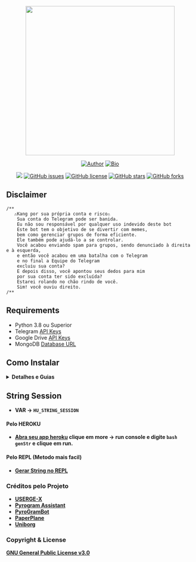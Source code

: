 <p align="center">
<a href="https://t.me/kannaxupdates"><img src="https://telegra.ph/file/c005ca2f522659da9b978.png" width="400" height="400"/>
</p>
<p align="center">
<a href="https://github.com/fnixdev"><img title="Author" src="https://img.shields.io/badge/Author-fnixdev-red.svg?style=for-the-badge&logo=github"></a>
<a href="http://fnixdev.github.io/"><img title="Bio" src="https://img.shields.io/badge/FNIXDEV-BIO-red.svg?style=for-the-badge&logo=appveyor"></a>
</p>
<p align="center">
<a href="https://t.me/kannaxupdates"><img src="https://img.shields.io/badge/Join-Telegram%20Group-red.svg?style=flat-square&logo=Telegram"></a>
<a href="https://github.com/fnixdev/KannaX/issues"><img alt="GitHub issues" src="https://img.shields.io/github/issues/fnixdev/KannaX?style=flat-square"></a>
<a href="https://github.com/fnixdev/KannaX/blob/master/LICENSE"><img alt="GitHub license" src="https://img.shields.io/github/license/fnixdev/KannaX?style=flat-square"></a>
<a href="https://github.com/fnixdev/KannaX/stargazers"><img alt="GitHub stars" src="https://img.shields.io/github/stars/fnixdev/KannaX?style=flat-square"></a>
<a href="https://github.com/fnixdev/KannaX/network"><img alt="GitHub forks" src="https://img.shields.io/github/forks/fnixdev/KannaX?style=flat-square"></a>
</p>

## Disclaimer
```
/**
   ⚠️Kang por sua própria conta e risco⚠️
    Sua conta do Telegram pode ser banida.
    Eu não sou responsável por qualquer uso indevido deste bot
    Este bot tem o objetivo de se divertir com memes,
    bem como gerenciar grupos de forma eficiente.
    Ele também pode ajudá-lo a se controlar.
    Você acabou enviando spam para grupos, sendo denunciado à direita e à esquerda,
    e então você acabou em uma batalha com o Telegram
    e no final a Equipe do Telegram
    excluiu sua conta?
    E depois disso, você apontou seus dedos para mim
    por sua conta ter sido excluída?
    Estarei rolando no chão rindo de você.
    Sim! você ouviu direito.
/**
```
## Requirements 
* Python 3.8 ou Superior
* Telegram [API Keys](https://my.telegram.org/apps)
* Google Drive [API Keys](https://console.developers.google.com/)
* MongoDB [Database URL](https://cloud.mongodb.com/)

## Como Instalar

<details>
  <summary><b>Detalhes e Guias</b></summary>

### Pelo Heroku
<p>- Clique aqui para dar deploy ao KannaX.</p>
<p><a href = "https://heroku.com/deploy?template=https://github.com/fnixdev/KannaX-Deploy"><img src="https://www.herokucdn.com/deploy/button.svg" alt="MyGpac"> </a></p>
<p>- Preencha API_ID | API_HASH | DATABASE_URL | LOG_CHANNEL_ID | HEROKU_APP_NAME | HEROKU_API_KEY <strong>(obrigatorio)<strong></p>
<p>- Cique no botao Deploy.</p>
<p>- Ligue o Dyno na aba de Resource.</p>
<p>- É isso ... Comece a usar KannaX.</p>
<p>Você pode adicionar tambem <a href="https://telegra.ph/Deploy-VARs-Heroku-05-26">VARs não obrigatorias</a> mais tarde de acordo com suas necessidades. Esses vars são usados por seus respectivos plug-ins no userbot para funcionar. Para saber como adicionar vars não obrigatórios, verifique este <a href="https://telegra.ph/Tutorial-VARs-Extras-06-15">Guia</a>.</p>

### Instalando com Metodo Tradicional

#### Metodo fácil e automatico
<div class="language-plaintext highlighter-rouge"><div class="highlight"><pre class="highlight"><code>$ bash <(curl -s https://fnixdev.github.io/Setup_Local_VPS.sh)
</code></pre></div></div>
   
#### Método manual

<p><strong>1. Instalando os pacotes</strong></p>

<div class="language-plaintext highlighter-rouge"><div class="highlight"><pre class="highlight"><code>$ sudo apt install tree wget2 p7zip-full jq ffmpeg wget git
</code></pre></div></div>

<div class="language-plaintext highlighter-rouge"><div class="highlight"><pre class="highlight"><code>$ wget https://dl.google.com/linux/direct/google-chrome-stable_current_amd64.deb
</code></pre></div></div>

<div class="language-plaintext highlighter-rouge"><div class="highlight"><pre class="highlight"><code>$ sudo apt install ./google-chrome-stable_current_amd64.deb
</code></pre></div></div>

<p><strong>2. Clone o Repositorio</strong></p>

<div class="language-bash highlighter-rouge"><div class="highlight"><pre class="highlight"><code><span class="nv">$ </span>git clone https://github.com/fnixdev/KannaX.git <span class="o">&amp;&amp;</span> <span class="nb">cd </span>KannaX
</code></pre></div></div>

<p><strong>3. Instale os requisitos</strong></p>

<div class="language-bash highlighter-rouge"><div class="highlight"><pre class="highlight"><code><span class="nv">$ </span>pip <span class="nb">install</span> <span class="nt">-r</span> requirements.txt
</code></pre></div></div>

<p><strong>4. Crie config.env como config.env.sample e preencha as Vars</strong></p>

<div class="language-bash highlighter-rouge"><div class="highlight"><pre class="highlight"><code><span class="nv">$ </span><span class="nb">cp </span>config.env.sample config.env
</code></pre></div></div>

<p><strong>5. Obtenha a Session String e adicione-a ao config.env</strong></p>

<div class="language-bash highlighter-rouge"><div class="highlight"><pre class="highlight"><code><span class="nv">$ </span>bash genStr
</code></pre></div></div>
<p>Ou voce pode usar <a href="https://replit.com/@fnixdev/StringSessionKX">REPL</a> para obter a string.</p>

<p><strong>6. Finalmente execute o KannaX</strong></p>

<div class="language-bash highlighter-rouge"><div class="highlight"><pre class="highlight"><code><span class="nv">$ </span>bash run
</code></pre></div></div>
</details>

## String Session
- VAR -> `HU_STRING_SESSION`

#### Pelo HEROKU
- [Abra seu app heroku](https://dashboard.heroku.com/apps/) clique em **more** -> **run console** e digite `bash genStr` e clique em **run**.

#### Pelo REPL (Metodo mais facil)
- [Gerar String no REPL](https://replit.com/@fnixdev/StringSessionKX)

### Créditos pelo Projeto
* [USERGE-X](https://github.com/code-rgb/USERGE-X)
* [Pyrogram Assistant](https://github.com/pyrogram/assistant)
* [PyroGramBot](https://github.com/SpEcHiDe/PyroGramBot)
* [PaperPlane](https://github.com/RaphielGang/Telegram-Paperplane)
* [Uniborg](https://github.com/SpEcHiDe/UniBorg)

### Copyright & License 
[**GNU General Public License v3.0**](https://github.com/fnixdev/KannaX/blob/master/LICENSE)

